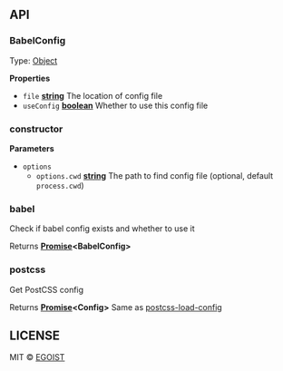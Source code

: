 ## API

<!-- Generated by documentation.js. Update this documentation by updating the source code. -->

### BabelConfig

Type: [Object](https://developer.mozilla.org/en-US/docs/Web/JavaScript/Reference/Global_Objects/Object)

**Properties**

-   `file` **[string](https://developer.mozilla.org/en-US/docs/Web/JavaScript/Reference/Global_Objects/String)** The location of config file
-   `useConfig` **[boolean](https://developer.mozilla.org/en-US/docs/Web/JavaScript/Reference/Global_Objects/Boolean)** Whether to use this config file

### constructor

**Parameters**

-   `options`  
    -   `options.cwd` **[string](https://developer.mozilla.org/en-US/docs/Web/JavaScript/Reference/Global_Objects/String)** The path to find config file (optional, default `process.cwd`)

### babel

Check if babel config exists and whether to use it

Returns **[Promise](https://developer.mozilla.org/en-US/docs/Web/JavaScript/Reference/Global_Objects/Promise)&lt;BabelConfig>** 

### postcss

Get PostCSS config

Returns **[Promise](https://developer.mozilla.org/en-US/docs/Web/JavaScript/Reference/Global_Objects/Promise)&lt;Config>** Same as [postcss-load-config](https://github.com/michael-ciniawsky/postcss-load-config)

## LICENSE

MIT © [EGOIST](https://github.com/egoist)
